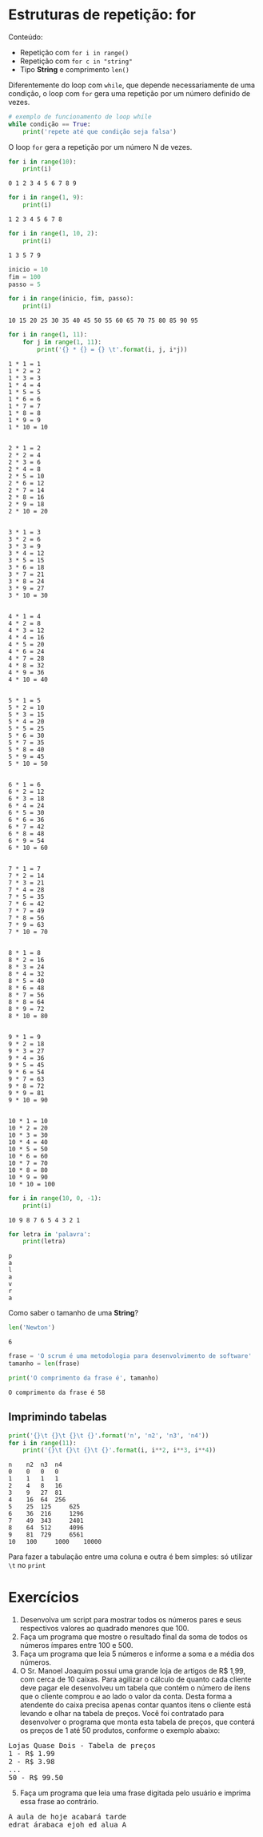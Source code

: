 
# Estruturas de repetição: for

Conteúdo:
- Repetição com `for i in range()`
- Repetição com `for c in "string"`
- Tipo **String** e comprimento `len()`

Diferentemente do loop com `while`, que depende necessariamente de uma condição, o loop com `for` gera uma repetição por um número definido de vezes.


```python
# exemplo de funcionamento de loop while
while condição == True:
    print('repete até que condição seja falsa')
```

O loop `for` gera a repetição por um número N de vezes.


```python
for i in range(10):
    print(i)
```

    0 1 2 3 4 5 6 7 8 9 


```python
for i in range(1, 9):
    print(i)
```

    1 2 3 4 5 6 7 8 


```python
for i in range(1, 10, 2):
    print(i)
```

    1 3 5 7 9 


```python
inicio = 10
fim = 100
passo = 5

for i in range(inicio, fim, passo):
    print(i)
```

    10 15 20 25 30 35 40 45 50 55 60 65 70 75 80 85 90 95 


```python
for i in range(1, 11):
    for j in range(1, 11):
        print('{} * {} = {} \t'.format(i, j, i*j))
```

    1 * 1 = 1 	
    1 * 2 = 2 	
    1 * 3 = 3 	
    1 * 4 = 4 	
    1 * 5 = 5 	
    1 * 6 = 6 	
    1 * 7 = 7 	
    1 * 8 = 8 	
    1 * 9 = 9 	
    1 * 10 = 10 	
    
    
    2 * 1 = 2 	
    2 * 2 = 4 	
    2 * 3 = 6 	
    2 * 4 = 8 	
    2 * 5 = 10 	
    2 * 6 = 12 	
    2 * 7 = 14 	
    2 * 8 = 16 	
    2 * 9 = 18 	
    2 * 10 = 20 	
    
    
    3 * 1 = 3 	
    3 * 2 = 6 	
    3 * 3 = 9 	
    3 * 4 = 12 	
    3 * 5 = 15 	
    3 * 6 = 18 	
    3 * 7 = 21 	
    3 * 8 = 24 	
    3 * 9 = 27 	
    3 * 10 = 30 	
    
    
    4 * 1 = 4 	
    4 * 2 = 8 	
    4 * 3 = 12 	
    4 * 4 = 16 	
    4 * 5 = 20 	
    4 * 6 = 24 	
    4 * 7 = 28 	
    4 * 8 = 32 	
    4 * 9 = 36 	
    4 * 10 = 40 	
    
    
    5 * 1 = 5 	
    5 * 2 = 10 	
    5 * 3 = 15 	
    5 * 4 = 20 	
    5 * 5 = 25 	
    5 * 6 = 30 	
    5 * 7 = 35 	
    5 * 8 = 40 	
    5 * 9 = 45 	
    5 * 10 = 50 	
    
    
    6 * 1 = 6 	
    6 * 2 = 12 	
    6 * 3 = 18 	
    6 * 4 = 24 	
    6 * 5 = 30 	
    6 * 6 = 36 	
    6 * 7 = 42 	
    6 * 8 = 48 	
    6 * 9 = 54 	
    6 * 10 = 60 	
    
    
    7 * 1 = 7 	
    7 * 2 = 14 	
    7 * 3 = 21 	
    7 * 4 = 28 	
    7 * 5 = 35 	
    7 * 6 = 42 	
    7 * 7 = 49 	
    7 * 8 = 56 	
    7 * 9 = 63 	
    7 * 10 = 70 	
    
    
    8 * 1 = 8 	
    8 * 2 = 16 	
    8 * 3 = 24 	
    8 * 4 = 32 	
    8 * 5 = 40 	
    8 * 6 = 48 	
    8 * 7 = 56 	
    8 * 8 = 64 	
    8 * 9 = 72 	
    8 * 10 = 80 	
    
    
    9 * 1 = 9 	
    9 * 2 = 18 	
    9 * 3 = 27 	
    9 * 4 = 36 	
    9 * 5 = 45 	
    9 * 6 = 54 	
    9 * 7 = 63 	
    9 * 8 = 72 	
    9 * 9 = 81 	
    9 * 10 = 90 	
    
    
    10 * 1 = 10 	
    10 * 2 = 20 	
    10 * 3 = 30 	
    10 * 4 = 40 	
    10 * 5 = 50 	
    10 * 6 = 60 	
    10 * 7 = 70 	
    10 * 8 = 80 	
    10 * 9 = 90 	
    10 * 10 = 100 	
    
    



```python
for i in range(10, 0, -1):
    print(i)
```

    10 9 8 7 6 5 4 3 2 1 


```python
for letra in 'palavra':
    print(letra)
```

    p
    a
    l
    a
    v
    r
    a


Como saber o tamanho de uma **String**?


```python
len('Newton')
```




    6




```python
frase = 'O scrum é uma metodologia para desenvolvimento de software'
tamanho = len(frase)

print('O comprimento da frase é', tamanho)
```

    O comprimento da frase é 58


## Imprimindo tabelas


```python
print('{}\t {}\t {}\t {}'.format('n', 'n2', 'n3', 'n4'))
for i in range(11):
    print('{}\t {}\t {}\t {}'.format(i, i**2, i**3, i**4))
```

    n	 n2	 n3	 n4
    0	 0	 0	 0
    1	 1	 1	 1
    2	 4	 8	 16
    3	 9	 27	 81
    4	 16	 64	 256
    5	 25	 125	 625
    6	 36	 216	 1296
    7	 49	 343	 2401
    8	 64	 512	 4096
    9	 81	 729	 6561
    10	 100	 1000	 10000


Para fazer a tabulação entre uma coluna e outra é bem simples: só utilizar `\t` no `print`

# Exercícios

1. Desenvolva um script para mostrar todos os números pares e seus respectivos valores ao quadrado menores que 100.
2. Faça um programa que mostre o resultado final da soma de todos os números ímpares entre 100 e 500.
3. Faça um programa que leia 5 números e informe a soma e a média dos números. 
4. O Sr. Manoel Joaquim possui uma grande loja de artigos de R\$ 1,99, com cerca de 10 caixas. Para agilizar o cálculo de quanto cada cliente deve pagar ele desenvolveu um tabela que contém o número de itens que o cliente comprou e ao lado o valor da conta. Desta forma a atendente do caixa precisa apenas contar quantos itens o cliente está levando e olhar na tabela de preços. Você foi contratado para desenvolver o programa que monta esta tabela de preços, que conterá os preços de 1 até 50 produtos, conforme o exemplo abaixo: 
<pre>
Lojas Quase Dois - Tabela de preços
1 - R$ 1.99
2 - R$ 3.98
...
50 - R$ 99.50</pre>

5. Faça um programa que leia uma frase digitada pelo usuário e imprima essa frase ao contrário.
<pre>A aula de hoje acabará tarde
edrat árabaca ejoh ed alua A
</pre>


```python

```
